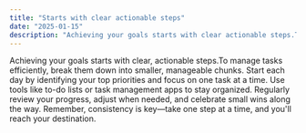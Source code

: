 ```yaml
---
title: "Starts with clear actionable steps"
date: "2025-01-15"
description: "Achieving your goals starts with clear actionable steps.To manage tasks efficiently, break them down into smaller, manageable chunks."
---
```


Achieving your goals starts with clear, actionable steps.To manage tasks efficiently, break them down into smaller, manageable chunks. Start each day by identifying your top priorities and focus on one task at a time. Use tools like to-do lists or task management apps to stay organized. Regularly review your progress, adjust when needed, and celebrate small wins along the way. Remember, consistency is key—take one step at a time, and you'll reach your destination.  
